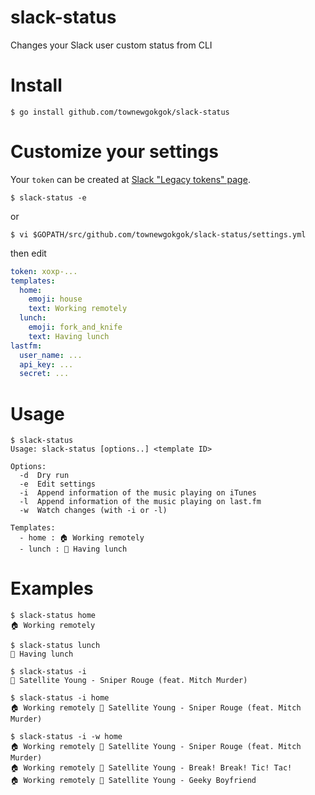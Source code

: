 # slack-status

Changes your Slack user custom status from CLI

# Install

```
$ go install github.com/townewgokgok/slack-status
```

# Customize your settings

Your `token` can be created at [Slack "Legacy tokens" page](https://api.slack.com/custom-integrations/legacy-tokens).

```
$ slack-status -e
```

or

```
$ vi $GOPATH/src/github.com/townewgokgok/slack-status/settings.yml
```

then edit

```yaml
token: xoxp-...
templates:
  home:
    emoji: house
    text: Working remotely
  lunch:
    emoji: fork_and_knife
    text: Having lunch
lastfm:
  user_name: ...
  api_key: ...
  secret: ...
```

# Usage

```
$ slack-status
Usage: slack-status [options..] <template ID>

Options:
  -d  Dry run
  -e  Edit settings
  -i  Append information of the music playing on iTunes
  -l  Append information of the music playing on last.fm
  -w  Watch changes (with -i or -l)

Templates:
  - home : 🏠 Working remotely
  - lunch : 🍴 Having lunch
```

# Examples

```
$ slack-status home
🏠 Working remotely
```

```
$ slack-status lunch
🍴 Having lunch
```

```
$ slack-status -i
🎵 Satellite Young - Sniper Rouge (feat. Mitch Murder)
```

```
$ slack-status -i home
🏠 Working remotely 🎵 Satellite Young - Sniper Rouge (feat. Mitch Murder)
```

```
$ slack-status -i -w home
🏠 Working remotely 🎵 Satellite Young - Sniper Rouge (feat. Mitch Murder)
🏠 Working remotely 🎵 Satellite Young - Break! Break! Tic! Tac!
🏠 Working remotely 🎵 Satellite Young - Geeky Boyfriend
```

